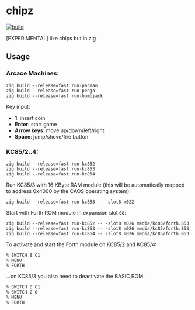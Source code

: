# chipz

[![build](https://github.com/floooh/chipz/actions/workflows/main.yml/badge.svg)](https://github.com/floooh/chipz/actions/workflows/main.yml)

[EXPERIMENTAL] like chips but in zig

## Usage

### Arcace Machines:

```
zig build --release=fast run-pacman
zig build --release=fast run-pengo
zig build --release=fast run-bombjack
```

Key input:

- **1**: insert coin
- **Enter**: start game
- **Arrow keys**: move up/down/left/right
- **Space**: jump/shove/fire button

### KC85/2..4:

```
zig build --release=fast run-kc852
zig build --release=fast run-kc853
zig build --release=fast run-kc854
```

Run KC85/3 with 16 KByte RAM module (this will be automatically mapped to address
0x4000 by the CAOS operating system):

```
zig build --release=fast run-kc853 -- -slot8 m022
```

Start with Forth ROM module in expansion slot `08`:

```
zig build --release=fast run-kc852 -- -slot8 m026 media/kc85/forth.853
zig build --release=fast run-kc853 -- -slot8 m026 media/kc85/forth.853
zig build --release=fast run-kc854 -- -slot8 m026 media/kc85/forth.853
```

To activate and start the Forth module on KC85/2 and KC85/4:

```
% SWITCH 8 C1
% MENU
% FORTH
```

...on KC85/3 you also need to deactivate the BASIC ROM:

```
% SWITCH 8 C1
% SWITCH 2 0
% MENU
% FORTH
```
